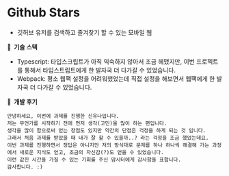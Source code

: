 # Github Stars

- 깃허브 유저를 검색하고 즐겨찾기 할 수 있는 모바일 웹

**🎁 &nbsp;기술 스택**

- Typescript: 타입스크립트가 아직 익숙하지 않아서 조금 헤맸지만, 이번 프로젝트를 통해서 타입스트립트에게 한 발자국 더 다가갈 수 있었습니다.
- Webpack: 평소 웹팩 설정을 어려워했었는데 직접 설정을 해보면서 웹팩에게 한 발자국 더 다가갈 수 있었습니다.

**💬 &nbsp;개발 후기**

```
안녕하세요, 이번에 과제를 진행한 신유나입니다.
저는 무언가를 시작하기 전에 먼저 생각(고민)을 많이 하는 편입니다.
생각을 많이 함으로써 얻는 장점도 있지만 약간의 단점은 걱정을 하게 되는 것 입니다.
그래서 처음 과제를 받았을 때 내가 잘 할 수 있을까..? 라는 걱정을 조금 했었는데요.
이번 과제를 진행하면서 정답은 아니지만 저의 방식대로 문제를 하나 하나씩 해결해 가는 과정에서 새로운 지식도 얻고, 조금의 자신감(?)도 얻을 수 있었습니다.
이런 값진 시간을 가질 수 있는 기회를 주신 맘시터에게 감사함을 표합니다.
감사합니다. :)
```
